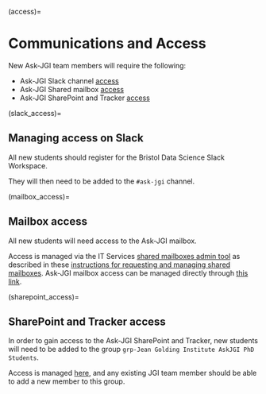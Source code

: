 (access)=
# Communications and Access

New Ask-JGI team members will require the following:
- Ask-JGI Slack channel [access](slack_access)
- Ask-JGI Shared mailbox [access](mailbox_access)
- Ask-JGI SharePoint and Tracker [access](sharepoint_access)

(slack_access)=
## Managing access on Slack

All new students should register for the Bristol Data Science Slack
Workspace.

They will then need to be added to the `#ask-jgi` channel.

(mailbox_access)=
## Mailbox access

All new students will need access to the Ask-JGI mailbox.

Access is managed via the IT Services [shared mailboxes admin tool](https://www.bristol.ac.uk/it-services/applications/shared-mailboxes/sharedmailboxes) as described in these [instructions for requesting and managing shared mailboxes](https://uob.sharepoint.com/sites/systemsupport/SitePages/online-shared-mailbox-admin.aspx).
Ask-JGI mailbox access can be managed directly through [this link](https://www.bristol.ac.uk/it-services/applications/shared-mailboxes/sharedmailbox/MDAwNDk4NTY).

(sharepoint_access)=
## SharePoint and Tracker access

In order to gain access to the Ask-JGI SharePoint and Tracker, new students will need to be added to the group `grp-Jean Golding Institute AskJGI PhD Students`.

Access is managed [here](https://uob.sharepoint.com/teams/grp-jeangoldinginstituteteam/_layouts/15/people.aspx?MembershipGroupId=1001), and any existing JGI team member should be able to add a new member to this group.
